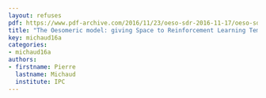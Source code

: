 ```yaml
---
layout: refuses
pdf: https://www.pdf-archive.com/2016/11/23/oeso-sdr-2016-11-17/oeso-sdr-2016-11-17.pdf
title: "The Oesomeric model: giving Space to Reinforcement Learning Temporal Models"
key: michaud16a
categories:
- michaud16a
authors:
- firstname: Pierre
  lastname: Michaud
  institute: IPC
---
```


